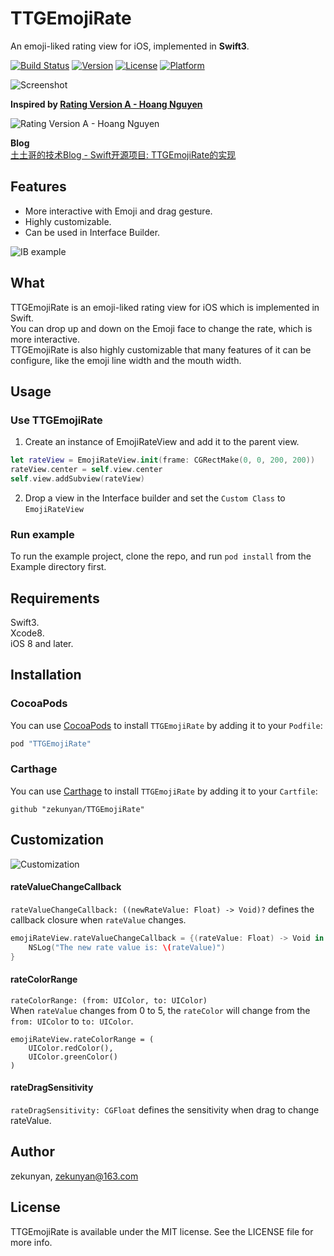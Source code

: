 # TTGEmojiRate
An emoji-liked rating view for iOS, implemented in **Swift3**. 

[![Build Status](https://travis-ci.org/zekunyan/TTGEmojiRate.svg?branch=master)](https://travis-ci.org/zekunyan/TTGEmojiRate)
[![Version](https://img.shields.io/cocoapods/v/TTGEmojiRate.svg?style=flat)](http://cocoapods.org/pods/TTGEmojiRate)
[![License](https://img.shields.io/cocoapods/l/TTGEmojiRate.svg?style=flat)](http://cocoapods.org/pods/TTGEmojiRate)
[![Platform](https://img.shields.io/cocoapods/p/TTGEmojiRate.svg?style=flat)](http://cocoapods.org/pods/TTGEmojiRate)

![Screenshot](https://github.com/zekunyan/TTGEmojiRate/raw/master/Resources/TTGEmojiRate_example.gif)

**Inspired by [Rating Version A - Hoang Nguyen](https://dribbble.com/shots/2211556-Rating-Version-A)**

![Rating Version A - Hoang Nguyen](http://7nj2iz.com1.z0.glb.clouddn.com/TTGEmojiRate_Dribbble.gif)

**Blog**  
[土土哥的技术Blog - Swift开源项目: TTGEmojiRate的实现](http://tutuge.me/2015/10/25/ttgemojirate-lib/)

## Features
* More interactive with Emoji and drag gesture.
* Highly customizable.
* Can be used in Interface Builder.

![IB example](https://github.com/zekunyan/TTGEmojiRate/raw/master/Resources/TTGEmojiRate_1.png)

## What
TTGEmojiRate is an emoji-liked rating view for iOS which is implemented in Swift.  
You can drop up and down on the Emoji face to change the rate, which is more interactive.  
TTGEmojiRate is also highly customizable that many features of it can be configure, like the emoji line width and the mouth width.

## Usage
### Use TTGEmojiRate

1. Create an instance of EmojiRateView and add it to the parent view.
```Swift
let rateView = EmojiRateView.init(frame: CGRectMake(0, 0, 200, 200))
rateView.center = self.view.center
self.view.addSubview(rateView)
```

2. Drop a view in the Interface builder and set the `Custom Class` to `EmojiRateView`

### Run example
To run the example project, clone the repo, and run `pod install` from the Example directory first.

## Requirements
Swift3.  
Xcode8.  
iOS 8 and later.

## Installation
### CocoaPods
You can use [CocoaPods](http://cocoapods.org) to install `TTGEmojiRate` by adding it to your `Podfile`:

```ruby
pod "TTGEmojiRate"
```

### Carthage
You can use [Carthage](https://github.com/Carthage/Carthage) to install `TTGEmojiRate` by adding it to your `Cartfile`:
```
github "zekunyan/TTGEmojiRate"
```

## Customization
![Customization](https://github.com/zekunyan/TTGEmojiRate/raw/master/Resources/TTGEmojiRate_2.png)

#### rateValueChangeCallback
`rateValueChangeCallback: ((newRateValue: Float) -> Void)?` defines the callback closure when `rateValue` changes.
```Swift
emojiRateView.rateValueChangeCallback = {(rateValue: Float) -> Void in
    NSLog("The new rate value is: \(rateValue)")
}
```

#### rateColorRange
`rateColorRange: (from: UIColor, to: UIColor)`  
When `rateValue` changes from 0 to 5, the `rateColor` will change from the `from: UIColor` to `to: UIColor`.
```
emojiRateView.rateColorRange = (
    UIColor.redColor(), 
    UIColor.greenColor()
)
```

#### rateDragSensitivity
`rateDragSensitivity: CGFloat` defines the sensitivity when drag to change rateValue. 

## Author
zekunyan, zekunyan@163.com

## License
TTGEmojiRate is available under the MIT license. See the LICENSE file for more info.
